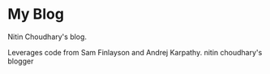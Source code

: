 # My Blog
Nitin Choudhary's blog.

Leverages code from  Sam Finlayson and Andrej Karpathy.
nitin choudhary's blogger
